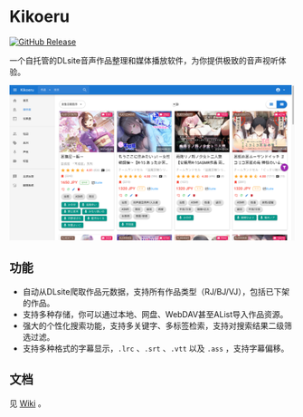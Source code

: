# Kikoeru

[![GitHub Release](https://img.shields.io/github/v/release/vscodev/kikoeru)](https://github.com/vscodev/kikoeru/releases)

一个自托管的DLsite音声作品整理和媒体播放软件，为你提供极致的音声视听体验。

![screenshot](screenshot.png)

## 功能

- 自动从DLsite爬取作品元数据，支持所有作品类型（RJ/BJ/VJ），包括已下架的作品。
- 支持多种存储，你可以通过本地、网盘、WebDAV甚至AList导入作品资源。
- 强大的个性化搜索功能，支持多关键字、多标签检索，支持对搜索结果二级筛选过滤。
- 支持多种格式的字幕显示，`.lrc` 、`.srt` 、`.vtt` 以及 `.ass` ，支持字幕偏移。

## 文档

见 [Wiki](https://github.com/vscodev/kikoeru/wiki) 。
